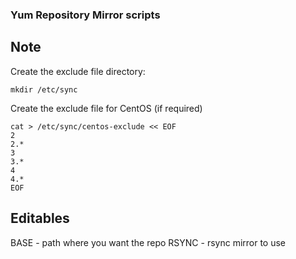 ### Yum Repository Mirror scripts

## Note
Create the exclude file directory: 
```
mkdir /etc/sync
```

Create the exclude file for CentOS (if required)
```
cat > /etc/sync/centos-exclude << EOF
2
2.*
3
3.*
4
4.*
EOF
```

## Editables

BASE - path where you want the repo
RSYNC - rsync mirror to use
